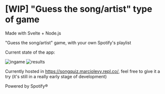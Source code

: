 # \[WIP\] "Guess the song/artist" type of game

Made with Svelte + Node.js

"Guess the song/artist" game, with your own Spotify's playlist

Current state of the app:

![ingame](https://user-images.githubusercontent.com/16294244/125720403-635292d4-c026-4bc2-9efc-e33544a12f57.png)
![results](https://user-images.githubusercontent.com/16294244/125720439-272b7420-ef0a-47fc-a0e6-3cdc99fc7b35.png)

Currently hosted in https://songquiz.marciolevy.repl.co/, feel free to give it a try (it's still in a really early stage of development)

Powered by Spotify®
